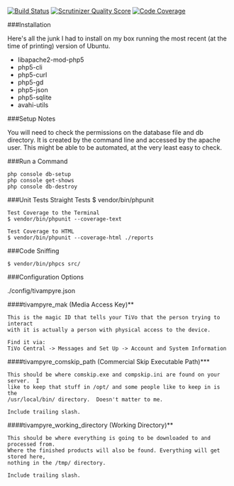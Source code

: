 [![Build Status](https://travis-ci.org/jimlind/TiVampyre.png?branch=master)](https://travis-ci.org/jimlind/TiVampyre)
[![Scrutinizer Quality Score](https://scrutinizer-ci.com/g/jimlind/TiVampyre/badges/quality-score.png?s=e003707ba25734325318a4944b35f744671de239)](https://scrutinizer-ci.com/g/jimlind/TiVampyre/)
[![Code Coverage](https://scrutinizer-ci.com/g/jimlind/TiVampyre/badges/coverage.png?s=59a59db4fdd6e15033e16e0c1edfa8c425342893)](https://scrutinizer-ci.com/g/jimlind/TiVampyre/)

###Installation

Here's all the junk I had to install on my box running the most recent (at the 
time of printing) version of Ubuntu.

* libapache2-mod-php5
* php5-cli
* php5-curl
* php5-gd
* php5-json
* php5-sqlite
* avahi-utils

###Setup Notes

You will need to check the permissions on the database file and db directory.
It is created by the command line and accessed by the apache user.
This might be able to be automated, at the very least easy to check.

###Run a Command

    php console db-setup
    php console get-shows
    php console db-destroy

###Unit Tests
    Straight Tests
    $ vendor/bin/phpunit

    Test Coverage to the Terminal
    $ vendor/bin/phpunit --coverage-text

    Test Coverage to HTML
    $ vendor/bin/phpunit --coverage-html ./reports

###Code Sniffing

    $ vendor/bin/phpcs src/

###Configuration Options

./config/tivampyre.json

####tivampyre_mak (Media Access Key)**

    This is the magic ID that tells your TiVo that the person trying to interact
    with it is actually a person with physical access to the device.

    Find it via:
    TiVo Central -> Messages and Set Up -> Account and System Information

####tivampyre_comskip_path (Commercial Skip Executable Path)***

    This should be where comskip.exe and compskip.ini are found on your server.  I
    like to keep that stuff in /opt/ and some people like to keep in is the
    /usr/local/bin/ directory.  Doesn't matter to me.

    Include trailing slash.

####tivampyre_working_directory (Working Directory)**

    This should be where everything is going to be downloaded to and processed from.
    Where the finished products will also be found. Everything will get stored here,
    nothing in the /tmp/ directory.

    Include trailing slash.